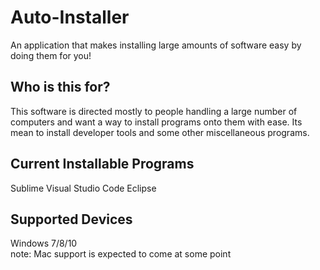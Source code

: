 # Auto-Installer
An application that makes installing large amounts of software easy by doing them for you!

## Who is this for?
This software is directed mostly to people handling a large number of computers and want a way to install programs onto them with ease. Its mean to install developer tools and some other miscellaneous programs.

## Current Installable Programs
Sublime
Visual Studio Code
Eclipse

## Supported Devices
Windows 7/8/10
<br/>
note: Mac support is expected to come at some point
